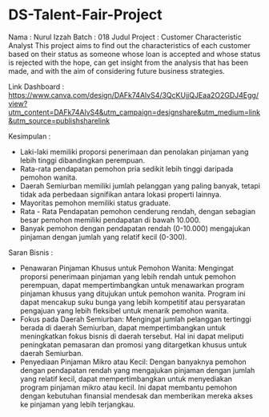 # DS-Talent-Fair-Project
Nama : Nurul Izzah
Batch : 018
Judul Project : Customer Characteristic Analyst
This project aims to find out the characteristics of each customer based on their   status as someone whose loan is accepted and whose status is rejected with the hope, can get insight from the analysis that has been made, and with the aim of considering future business strategies.

Link Dashboard : https://www.canva.com/design/DAFk74AlvS4/3QcKUjjQJEaa2O2GDJ4Egg/view?utm_content=DAFk74AlvS4&utm_campaign=designshare&utm_medium=link&utm_source=publishsharelink

Kesimpulan :
- Laki-laki memiliki proporsi penerimaan dan penolakan pinjaman yang lebih tinggi dibandingkan perempuan.
- Rata-rata pendapatan pemohon pria sedikit lebih tinggi daripada pemohon wanita.
- Daerah Semiurban memiliki jumlah pelanggan yang paling banyak, tetapi tidak ada perbedaan signifikan antara lokasi properti lainnya.
- Mayoritas pemohon memiliki status graduate.
- Rata - Rata Pendapatan pemohon cenderung rendah, dengan sebagian besar pemohon memiliki pendapatan di bawah 10.000.
- Banyak pemohon dengan pendapatan rendah (0-10.000) mengajukan pinjaman dengan jumlah yang relatif kecil (0-300).

Saran Bisnis :
- Penawaran Pinjaman Khusus untuk Pemohon Wanita:
Mengingat proporsi penerimaan pinjaman yang lebih rendah untuk pemohon perempuan, dapat mempertimbangkan untuk menawarkan program pinjaman khusus yang ditujukan untuk pemohon wanita. Program ini dapat mencakup suku bunga yang lebih kompetitif atau persyaratan pengajuan yang lebih fleksibel untuk menarik pemohon wanita.
- Fokus pada Daerah Semiurban:
Mengingat jumlah pelanggan tertinggi berada di daerah Semiurban, dapat mempertimbangkan untuk meningkatkan fokus bisnis di daerah tersebut. Hal ini dapat meliputi peningkatan pemasaran dan promosi yang ditargetkan khusus untuk daerah Semiurban.
- Penyediaan Pinjaman Mikro atau Kecil:
Dengan banyaknya pemohon dengan pendapatan rendah yang mengajukan pinjaman dengan jumlah yang relatif kecil, dapat mempertimbangkan untuk menyediakan program pinjaman mikro atau kecil. Ini dapat membantu pemohon dengan kebutuhan finansial mendesak dan memberikan mereka akses ke pinjaman yang lebih terjangkau.
